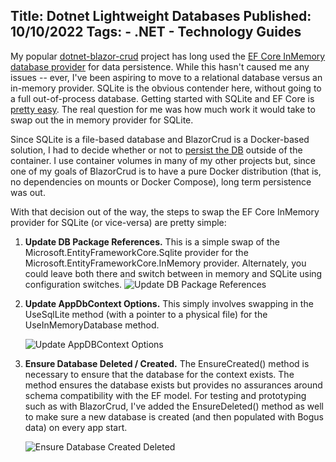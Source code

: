 Title: Dotnet Lightweight Databases
Published: 10/10/2022
Tags:
    - .NET
    - Technology Guides
---
My popular [dotnet-blazor-crud](https://github.com/thbst16/dotnet-blazor-crud) project has long used the [EF Core InMemory database provider](https://exceptionnotfound.net/ef-core-inmemory-asp-net-core-store-database/) for data persistence. While this hasn't caused me any issues -- ever, I've been aspiring to move to a relational database versus an in-memory provider. SQLite is the obvious contender here, without going to a full out-of-process database. Getting started with SQLite and EF Core is [pretty easy](https://www.koderdojo.com/blog/getting-started-with-entity-framework-core-and-sqlite). The real question for me was how much work it would take to swap out the in memory provider for SQLite.

Since SQLite is a file-based database and BlazorCrud is a Docker-based solution, I had to decide whether or not to [persist the DB](https://docs.docker.com/get-started/05_persisting_data/) outside of the container. I use container volumes in many of my other projects but, since one of my goals of BlazorCrud is to have a pure Docker distribution (that is, no dependencies on mounts or Docker Compose), long term persistence was out.

With that decision out of the way, the steps to swap the EF Core InMemory provider for SQLite (or vice-versa) are pretty simple:

1. <b>Update DB Package References.</b> This is a simple swap of the Microsoft.EntityFrameworkCore.Sqlite provider for the Microsoft.EntityFrameworkCore.InMemory provider. Alternately, you could leave both there and switch between in memory and SQLite using configuration switches.
    ![Update DB Package References](https://s3.amazonaws.com/s3.beckshome.com/20221010-db-package-reference.jpg)

2. <b>Update AppDbContext Options.</b> This simply involves swapping in the UseSqlLite method (with a pointer to a physical file) for the UseInMemoryDatabase method.

    ![Update AppDBContext Options](https://s3.amazonaws.com/s3.beckshome.com/20221010-db-context.jpg)

3. <b>Ensure Database Deleted / Created.</b> The EnsureCreated() method is necessary to ensure that the database for the context exists. The method ensures the database exists but provides no assurances around schema compatibility with the EF model. For testing and prototyping such as with BlazorCrud, I've added the EnsureDeleted() method as well to make sure a new database is created (and then populated with Bogus data) on every app start.

    ![Ensure Database Created Deleted](https://s3.amazonaws.com/s3.beckshome.com/20221010-db-delete-create.jpg)